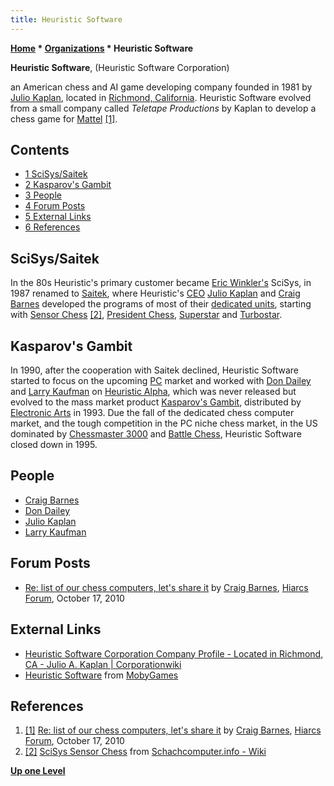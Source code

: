 ```yaml
---
title: Heuristic Software
---
```

**[Home](Home "Home") * [Organizations](Organizations "Organizations") * Heuristic Software**

**Heuristic Software**, (Heuristic Software Corporation)

an American chess and AI game developing company founded in 1981 by [Julio Kaplan](Julio_Kaplan "Julio Kaplan"), located in [Richmond, California](https://en.wikipedia.org/wiki/Richmond,_California). Heuristic Software evolved from a small company called *Teletape Productions* by Kaplan to develop a chess game for [Mattel](https://en.wikipedia.org/wiki/Mattel) <a id="cite-note-1" href="#cite-ref-1">[1]</a>.

## Contents

- [1 SciSys/Saitek](#scisys.2fsaitek)
- [2 Kasparov's Gambit](#kasparov.27s-gambit)
- [3 People](#people)
- [4 Forum Posts](#forum-posts)
- [5 External Links](#external-links)
- [6 References](#references)

## SciSys/Saitek

In the 80s Heuristic's primary customer became [Eric Winkler's](Eric_Winkler "Eric Winkler") SciSys, in 1987 renamed to [Saitek](Saitek "Saitek"), where Heuristic's [CEO](https://en.wikipedia.org/wiki/Chief_executive_officer) [Julio Kaplan](Julio_Kaplan "Julio Kaplan") and [Craig Barnes](Craig_Barnes "Craig Barnes") developed the programs of most of their [dedicated units](Dedicated_Chess_Computers "Dedicated Chess Computers"), starting with [Sensor Chess](Sensor_Chess "Sensor Chess") <a id="cite-note-2" href="#cite-ref-2">[2]</a>, [President Chess](President_Chess "President Chess"), [Superstar](Superstar "Superstar") and [Turbostar](Turbostar "Turbostar").

## Kasparov's Gambit

In 1990, after the cooperation with Saitek declined, Heuristic Software started to focus on the upcoming [PC](IBM_PC "IBM PC") market and worked with [Don Dailey](Don_Dailey "Don Dailey") and [Larry Kaufman](Larry_Kaufman "Larry Kaufman") on [Heuristic Alpha](Heuristic_Alpha "Heuristic Alpha"), which was never released but evolved to the mass market product [Kasparov's Gambit](Kasparov%27s_Gambit "Kasparov's Gambit"), distributed by [Electronic Arts](index.php?title=Electronic_Arts&action=edit&redlink=1 "Electronic Arts (page does not exist)") in 1993. Due the fall of the dedicated chess computer market, and the tough competition in the PC niche chess market, in the US dominated by [Chessmaster 3000](Chessmaster "Chessmaster") and [Battle Chess](Battle_Chess "Battle Chess"), Heuristic Software closed down in 1995.

## People

- [Craig Barnes](Craig_Barnes "Craig Barnes")
- [Don Dailey](Don_Dailey "Don Dailey")
- [Julio Kaplan](Julio_Kaplan "Julio Kaplan")
- [Larry Kaufman](Larry_Kaufman "Larry Kaufman")

## Forum Posts

- [Re: list of our chess computers, let's share it](http://hiarcs.net/forums/viewtopic.php?t=204&start=34) by [Craig Barnes](Craig_Barnes "Craig Barnes"), [Hiarcs Forum](Computer_Chess_Forums "Computer Chess Forums"), October 17, 2010

## External Links

- [Heuristic Software Corporation Company Profile - Located in Richmond, CA - Julio A. Kaplan | Corporationwiki](http://www.corporationwiki.com/California/Richmond/heuristic-software-corporation/64568658.aspx)
- [Heuristic Software](http://www.mobygames.com/company/heuristic-software) from [MobyGames](https://en.wikipedia.org/wiki/MobyGames)

## References

1. <a id="cite-ref-1" href="#cite-note-1">[1]</a> [Re: list of our chess computers, let's share it](http://hiarcs.net/forums/viewtopic.php?t=204&start=34) by [Craig Barnes](Craig_Barnes "Craig Barnes"), [Hiarcs Forum](Computer_Chess_Forums "Computer Chess Forums"), October 17, 2010
1. <a id="cite-ref-2" href="#cite-note-2">[2]</a> [SciSys Sensor Chess](http://www.schach-computer.info/wiki/index.php/Scisys_Sensor_Chess) from [Schachcomputer.info - Wiki](http://www.schach-computer.info/wiki/index.php/Hauptseite_En)

**[Up one Level](Organizations "Organizations")**

